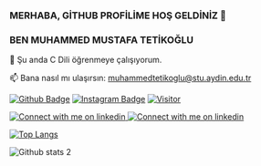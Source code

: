 ### MERHABA, GİTHUB PROFİLİME HOŞ GELDİNİZ 👋
### BEN MUHAMMED MUSTAFA TETİKOĞLU 
🌱 Şu anda C Dili öğrenmeye çalışıyorum.

📫 Bana nasıl mı ulaşırsın: muhammedtetikoglu@stu.aydin.edu.tr

<!--
**F4KOR4LL/F4KOR4LL** is a ✨ _special_ ✨ repository because its `README.md` (this file) appears on your GitHub profile.

Here are some ideas to get you started:

- 🔭 Şu anda C Programlama üzerinde çalışıyorum.
 🌱 Şu anda C Dili öğrenmeye çalışıyorum.
- 👯 I’m looking to collaborate on ...
- 🤔 I’m looking for help with ...
- 💬 Ask me about ...
 📫 Bana nasıl mı ulaşırsın: muhammedtetikoglu@stu.aydin.edu.tr
- 😄 Pronouns: ...
- ⚡ Fun fact: ...
-->
[![Github Badge](https://img.shields.io/badge/-Github-000?style=quare&labelColor=000&logo=Github&logoColor=white&link=https://github.com/F4KOR4LL)](https://github.com/F4KOR4LL) 
[![Instagram Badge](https://img.shields.io/badge/-Instagram-C13584?style=flat-quare&labelColor=C13584&logo=instagram&logoColor=white&link=https://www.instagram.com/muhammedmustafatetikoglu/?hl=tr)](https://www.instagram.com/muhammedmustafatetikoglu/?hl=tr)
[![Visitor](https://visitor-badge.laobi.icu/badge?page_id=F4KOR4LL)](#)
<!-- Light Mode -->
<a href="linkedin.com/in/muhammedmustafatetikoğlu/#gh-light-mode-only">
<img src="https://img.shields.io/badge/LinkedIn-3572A5?style=for-the-badge&logo=linkedin&logoColor=white#gh-light-mode-only" alt="Connect with me on linkedin" >
</a>
<!-- Dark Mode -->
<a href="linkedin.com/in/muhammedmustafatetikoğlu/#gh-dark-mode-only">
<img src="https://img.shields.io/badge/LinkedIn-ffffff?style=for-the-badge&logo=linkedin&logoColor=0690FA#gh-dark-mode-only" alt="Connect with me on linkedin" >
</a>




[![Top Langs](https://github-readme-stats.vercel.app/api/top-langs/?username=F4KOR4LL&layout=compact)](https://github.com/F4KOR4LL)


![Github stats 2](https://github-readme-stats.vercel.app/api?username=F4KOR4LL&show_icons=true&theme=radical)
